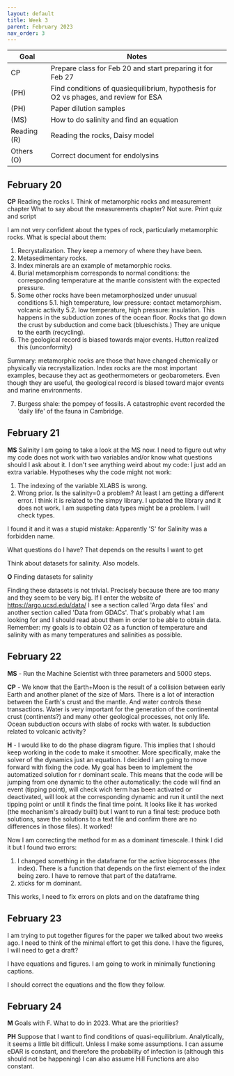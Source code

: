 ```yaml
---
layout: default
title: Week 3
parent: February 2023
nav_order: 3
---
```


| Goal | Notes |
| ----------- | ----------- |
|CP|Prepare class for Feb 20 and start preparing it for Feb 27|
|(PH)| Find conditions of quasiequilibrium, hypothesis for O2 vs phages, and review for ESA|
|(PH)| Paper dilution samples|
|(MS)| How to do salinity and find an equation |
|Reading (R)| Reading the rocks, Daisy model|
|Others (O)| Correct document for endolysins|

## February 20

**CP** Reading the rocks I.
Think of metamorphic rocks and measurement chapter
What to say about the measurements chapter? Not sure.
Print quiz and script

I am not very confident about the types of rock, particularly metamorphic rocks. What is special about them:

1. Recrystalization. They keep a memory of where they have been.
2. Metasedimentary rocks.
3. Index minerals are an example of metamorphic rocks.
4. Burial metamorphism corresponds to normal conditions: the corresponding temperature at the mantle consistent with the expected pressure.
5. Some other rocks have been metamorphosized under unusual conditions
   5.1. high temperature, low pressure: contact metamorphism. volcanic activity
   5.2. low temperature, high pressure: insulation. This happens in the subduction zones of the ocean floor. Rocks that go down the crust by subduction and come back (blueschists.) They are unique to the earth (recycling).
6. The geological record is biased towards major events. Hutton realized this (unconformity)

Summary: metamorphic rocks are those that have changed chemically or physically via recrystallization. Index rocks are the most important examples, because they act as geothermometers or geobarometers. Even though they are useful, the geological record is biased toward major events and marine environments.

7. Burgess shale: the pompey of fossils. A catastrophic event recorded the 'daily life' of the fauna in Cambridge.

## February 21

**MS** Salinity
I am going to take a look at the MS now. I need to figure out why my code does not work with two variables and/or know what questions should I ask about it.
I don't see anything weird about my code: I just add an extra variable.
Hypotheses why the code might not work:
1. The indexing of the variable XLABS is wrong.
2. Wrong prior.
Is the salinity=0 a problem? At least I am getting a different error. I think it is related to the simpy library. I updated the library and it does not work. I am suspeting data types might be a problem. I will check types.

I found it and it was a stupid mistake: Apparently 'S' for Salinity was a forbidden name.

What questions do I have? That depends on the results I want to get

Think about datasets for salinity. Also models.

**O** Finding datasets for salinity

Finding these datasets is not trivial. Precisely because there are too many and they seem to be very big. If I enter the website of https://argo.ucsd.edu/data/ I see a section called 'Argo data files' and another section called 'Data from GDACs'. That's probably what I am looking for and I should read about them in order to be able to obtain data. Remember: my goals is to obtain O2 as a function of temperature and salinity with as many temperatures and salinities as possible.


## February 22


**MS** - Run the Machine Scientist with three parameters and 5000 steps. 

**CP** - We know that the Earth+Moon is the result of a collision between early Earth and another planet of the size of Mars.
There is a lot of interaction between the Earth's crust and the mantle. And water controls these transactions.
Water is very important for the generation of the continental crust (continents?) and many other geological processes, not only life.
Ocean subduction occurs with slabs of rocks with water. Is subduction related to volcanic activity?

**H** - I would like to do the phase diagram figure. This implies that I should keep working in the code to make it smoother. More specifically, make the solver of the dynamics just an equation.
I decided I am going to move forward with fixing the code. My goal has been to implement the automatized solution for r dominant scale. This means that the code will be jumping from one dynamic to the other automatically: the code will find an event (tipping point), will check wich term has been activated or deactivated, will look at the corresponding dynamic and run it until the next tipping point or until it finds the final time point. It looks like it has worked (the mechanism's already built) but I want to run a final test: produce both solutions, save the solutions to a text file and confirm there are no differences in those files). It worked!

Now I am correcting the method for m as a dominant timescale. I think I did it but I found two errors:
1. I changed something in the dataframe for the active bioprocesses (the index). There is a function that depends on the first element of the index being zero. I have to remove that part of the dataframe.
2. xticks for m dominant.

This works, I need to fix errors on plots and on the dataframe thing

## February 23

I am trying to put together figures for the paper we talked about two weeks ago. I need to think of the minimal effort to get this done. I have the figures, I will need to get a draft?

I have equations and figures. I am going to work in minimally functioning captions.

I should correct the equations and the flow they follow.

## February 24

**M** Goals with F.
What to do in 2023. What are the priorities?

**PH** Suppose that I want to find conditions of quasi-equilibrium. Analytically, it seems a little bit 
difficult. Unless I make some assumptions.
I can assume eDAR is constant, and therefore the probability of infection is (although this should not be happening)
I can also assume Hill Functions are also constant.

